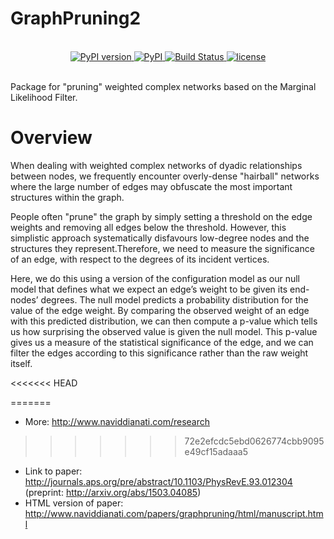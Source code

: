 # GraphPruning2


<br/>

<div align="center">
  <!-- Python version -->
  <a href="https://pypi.python.org/pypi/graphpruning2">
    <img src="https://img.shields.io/badge/python-3.x-blue.svg?style=flat-square" alt="PyPI version"/>
  </a>
  <a href="https://pypi.org/project/graphpruning2/">
    <img src="https://badge.fury.io/py/graphpruning2.svg" alt="PyPI"/>
  </a>
  <!-- Build status -->
  <a href="https://travis-ci.org/nikhilkanta/GraphPruning2?branch=master">
    <img src="https://api.travis-ci.org/nikhilkanta/GraphPruning2.svg?branch=master&style=flat-square" alt="Build Status"/>
  </a>
  <!-- License -->
  <a href="https://opensource.org/licenses/MIT">
    <img src="http://img.shields.io/:license-mit-ff69b4.svg?style=flat-square" alt="license"/>
  </a>
</div>

<br/>

Package for "pruning" weighted complex networks based on the Marginal Likelihood Filter.

# Overview
When dealing with weighted complex networks of dyadic relationships between nodes, we frequently encounter overly-dense "hairball" networks where the large number of edges may obfuscate the most important structures within the graph.

People often "prune" the graph by simply setting a threshold on the edge weights and removing all edges below the threshold. However, this simplistic approach systematically disfavours low-degree nodes and the structures they represent.Therefore, we need to measure the significance of an edge, with respect to the degrees of its incident vertices.

Here, we do this using a version of the configuration model as our null model that defines what we expect an edge’s weight to be given its end-nodes’ degrees. The null model predicts a probability distribution for the value of the edge weight. By comparing the observed weight of an edge with this predicted distribution, we can then compute a p-value which tells us how surprising the observed value is given the null model. This p-value gives us a measure of the statistical significance of the edge, and we can filter the edges according to this significance rather than the raw weight itself.

<<<<<<< HEAD

=======
- More: http://www.naviddianati.com/research
>>>>>>> 72e2efcdc5ebd0626774cbb9095e49cf15adaaa5
- Link to paper: http://journals.aps.org/pre/abstract/10.1103/PhysRevE.93.012304 (preprint: http://arxiv.org/abs/1503.04085)
- HTML version of paper: http://www.naviddianati.com/papers/graphpruning/html/manuscript.html

